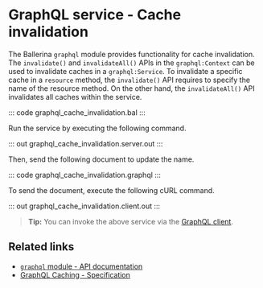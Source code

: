 # GraphQL service - Cache invalidation

The Ballerina `graphql` module provides functionality for cache invalidation. The `invalidate()` and `invalidateAll()` APIs in the `graphql:Context` can be used to invalidate caches in a `graphql:Service`. To invalidate a specific cache in a `resource` method, the `invalidate()` API requires to specify the name of the resource method. On the other hand, the `invalidateAll()` API invalidates all caches within the service.

::: code graphql_cache_invalidation.bal :::

Run the service by executing the following command.

::: out graphql_cache_invalidation.server.out :::

Then, send the following document to update the name.

::: code graphql_cache_invalidation.graphql :::

To send the document, execute the following cURL command.

::: out graphql_cache_invalidation.client.out :::

>**Tip:** You can invoke the above service via the [GraphQL client](/learn/by-example/graphql-client-query-endpoint/).

## Related links
- [`graphql` module - API documentation](https://lib.ballerina.io/ballerina/graphql/latest)
- [GraphQL Caching - Specification](/spec/graphql/#1071-server-side-caching)

